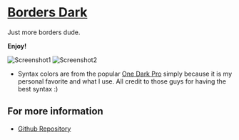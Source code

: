 # [Borders Dark](https://marketplace.visualstudio.com/items?itemName=bloumbs.borders-dark)

Just more borders dude.

**Enjoy!**

![Screenshot1](https://imgur.com/N6noa9B.png)
![Screenshot2](https://imgur.com/M0OO6LO.png)

- Syntax colors are from the popular [One Dark Pro](https://marketplace.visualstudio.com/items?itemName=zhuangtongfa.Material-theme) simply because it is my personal favorite and what I use. All credit to those guys for having the best syntax :)

## For more information

- [Github Repository](https://github.com/Bloumbs/Borders-Dark)
